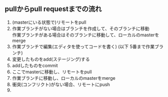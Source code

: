 ## pullからpull requestまでの流れ
1. (masterにいる状態で)リモートをpull
2. 作業ブランチがない場合はブランチを作成して、そのブランチに移動  
  作業ブランチがある場合はそのブランチに移動して、ローカルのmasterをmerge  
3. 作業ブランチで編集(エディタを使ってコードを書く) (以下 5番まで作業ブランチ)
4. 変更したものをadd(ステージング)する
5. addしたものをcommit
6. ここでmasterに移動し、リモートをpull
7. 作業ブランチに移動し、ローカルのmasterをmerge
8. 衝突(コンフリクト)がない場合、リモートにpush
9. 
